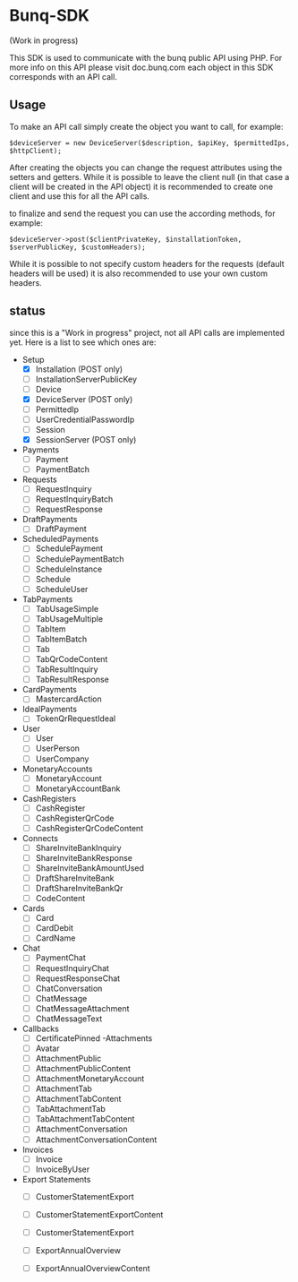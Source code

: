 # Bunq-SDK

(Work in progress)

This SDK is used to communicate with the bunq public API using PHP. For more info on this API please visit doc.bunq.com
each object in this SDK corresponds with an API call.

## Usage

To make an API call simply create the object you want to call, for example:

    $deviceServer = new DeviceServer($description, $apiKey, $permittedIps, $httpClient);

After creating the objects you can change the request attributes using the setters and getters.
While it is possible to leave the client null (in that case a client will be created in the API object) it is recommended to create one client and use this for all the API calls.

to finalize and send the request you can use the according methods, for example:

    $deviceServer->post($clientPrivateKey, $installationToken, $serverPublicKey, $customHeaders);

While it is possible to not specify custom headers for the requests (default headers will be used) it is also recommended to use your own custom headers. 

## status

since this is a "Work in progress" project, not all API calls are implemented yet.
Here is a list to see which ones are:

- Setup
	- [x] Installation (POST only)
	- [ ] InstallationServerPublicKey
	- [ ] Device
	- [x] DeviceServer (POST only)
	- [ ] PermittedIp
	- [ ] UserCredentialPasswordIp
	- [ ] Session
	- [x] SessionServer (POST only)
- Payments
    - [ ] Payment
    - [ ] PaymentBatch
- Requests
    - [ ] RequestInquiry
    - [ ] RequestInquiryBatch
    - [ ] RequestResponse
- DraftPayments
    - [ ] DraftPayment
- ScheduledPayments
    - [ ] SchedulePayment
    - [ ] SchedulePaymentBatch
    - [ ] ScheduleInstance
    - [ ] Schedule
    - [ ] ScheduleUser
- TabPayments
    - [ ] TabUsageSimple
    - [ ] TabUsageMultiple
    - [ ] TabItem
    - [ ] TabItemBatch
    - [ ] Tab
    - [ ] TabQrCodeContent
    - [ ] TabResultInquiry
    - [ ] TabResultResponse
- CardPayments
    - [ ] MastercardAction
- IdealPayments
    - [ ] TokenQrRequestIdeal
- User
    - [ ] User
    - [ ] UserPerson
    - [ ] UserCompany
- MonetaryAccounts
    - [ ] MonetaryAccount
    - [ ] MonetaryAccountBank
- CashRegisters
    - [ ] CashRegister
    - [ ] CashRegisterQrCode
    - [ ] CashRegisterQrCodeContent
- Connects
    - [ ] ShareInviteBankInquiry
    - [ ] ShareInviteBankResponse
    - [ ] ShareInviteBankAmountUsed
    - [ ] DraftShareInviteBank
    - [ ] DraftShareInviteBankQr
    - [ ] CodeContent
- Cards
    - [ ] Card
    - [ ] CardDebit
    - [ ] CardName
- Chat
    - [ ] PaymentChat
    - [ ] RequestInquiryChat
    - [ ] RequestResponseChat
    - [ ] ChatConversation
    - [ ] ChatMessage
    - [ ] ChatMessageAttachment
    - [ ] ChatMessageText
- Callbacks
    - [ ] CertificatePinned
-Attachments
    - [ ] Avatar
    - [ ] AttachmentPublic
    - [ ] AttachmentPublicContent
    - [ ] AttachmentMonetaryAccount
    - [ ] AttachmentTab
    - [ ] AttachmentTabContent
    - [ ] TabAttachmentTab
    - [ ] TabAttachmentTabContent
    - [ ] AttachmentConversation
    - [ ] AttachmentConversationContent
- Invoices
    - [ ] Invoice
    - [ ] InvoiceByUser
- Export Statements
    - [ ] CustomerStatementExport
    - [ ] CustomerStatementExportContent
    - [ ] CustomerStatementExport
    - [ ] ExportAnnualOverview
    - [ ] ExportAnnualOverviewContent
    